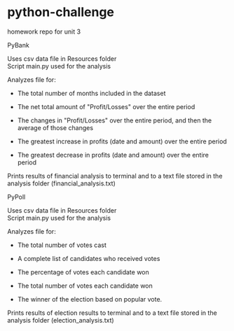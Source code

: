 # python-challenge
homework repo for unit 3


PyBank

Uses csv data file in Resources folder  
Script main.py used for the analysis

Analyzes file for:
* The total number of months included in the dataset

* The net total amount of "Profit/Losses" over the entire period

* The changes in "Profit/Losses" over the entire period, and then the average of those changes

* The greatest increase in profits (date and amount) over the entire period

* The greatest decrease in profits (date and amount) over the entire period

Prints results of financial analysis to terminal and to a text file stored in the analysis folder (financial_analysis.txt)
  
  
  
    
PyPoll

Uses csv data file in Resources folder  
Script main.py used for the analysis

Analyzes file for:
* The total number of votes cast

* A complete list of candidates who received votes

* The percentage of votes each candidate won

* The total number of votes each candidate won

* The winner of the election based on popular vote.

Prints results of election results to terminal and to a text file stored in the analysis folder (election_analysis.txt)
